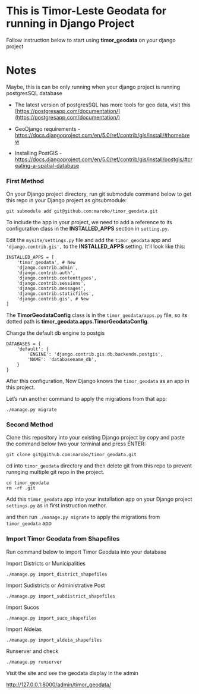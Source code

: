 # This is Timor-Leste Geodata for running in Django Project

Follow instruction below to start using **timor_geodata** on your django project

# Notes

Maybe, this is can be only running when your django project is running postgresSQL database

- The latest version of postgresSQL has more tools for geo data, visit this [https://postgresapp.com/documentation/](https://postgresapp.com/documentation/)
  
- GeoDjango requirements - https://docs.djangoproject.com/en/5.0/ref/contrib/gis/install/#homebrew

- Installing PostGIS - https://docs.djangoproject.com/en/5.0/ref/contrib/gis/install/postgis/#creating-a-spatial-database
  

### First Method 
On your Django project directory, run git submodule command below to get this repo in your Django project as gitsubmodule:

```
git submodule add git@github.com:marobo/timor_geodata.git
```

To include the app in your project, we need to add a reference to its configuration class in the **INSTALLED_APPS** section in `setting.py`. 

Edit the `mysite/settings.py` file and add the `timor_geodata` app and `'django.contrib.gis',` to the **INSTALLED_APPS** setting. It’ll look like this:


```
INSTALLED_APPS = [
    'timor_geodata', # New
    'django.contrib.admin',
    'django.contrib.auth',
    'django.contrib.contenttypes',
    'django.contrib.sessions',
    'django.contrib.messages',
    'django.contrib.staticfiles',
    'django.contrib.gis', # New
]
```

The **TimorGeodataConfig** class is in the `timor_geodata/apps.py` file, so its dotted path is **timor_geodata.apps.TimorGeodataConfig**. 

Change the default db engine to postgis
```
DATABASES = {
    'default': {
        'ENGINE': 'django.contrib.gis.db.backends.postgis',
        'NAME': 'databasename_db',
    }
}
```

After this configuration, Now Django knows the `timor_geodata` as an app in this project.

Let’s run another command to apply the migrations from that app:

```
./manage.py migrate
```

### Second Method 
Clone this repository into your existing Django project by copy and paste the command below two your terminal and press ENTER:

```
git clone git@github.com:marobo/timor_geodata.git
```

cd into `timor_geodata` directory and then delete git from this repo to prevent runnging multiple git repo in the project.

```
cd timor_geodata
rm -rf .git
```

Add this `timor_geodata` app into your installation app on your Django project `settings.py` as in first instruction methor.

and then run `./manage.py migrate` to apply the migrations from `timor_geodata` app

### Import Timor Geodata from Shapefiles
Run command below to import Timor Geodata into your database

Import Districts or Municipalities
```
./manage.py import_district_shapefiles
```

Import Sudistricts or Administrative Post
```
./manage.py import_subdistrict_shapefiles
```

Import Sucos
```
./manage.py import_suco_shapefiles
```

Import Aldeias
```
./manage.py import_aldeia_shapefiles
```

Runserver and check
```
./manage.py runserver
```

Visit the site and see the geodata display in the admin

[http://127.0.0.1:8000/admin/timor_geodata/
](http://127.0.0.1:8000/admin/timor_geodata)

